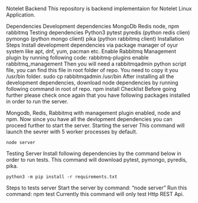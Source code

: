 Notelet Backend
This repository is backend implementaion for Notelet Linux Application.

Dependencies
Development dependencies
MongoDb
Redis
node, npm
rabbitmq
Testing dependencies
Python3
pytest
pyredis (python redis clien)
pymongo (python mongo client)
pika (python rabbitmq client)
Installation Steps
Install development dependencies via package manager of oyur system like apt, dnf, yum, pacman etc.
Enable Rabbitmq Management plugin by running following code:
    rabbitmq-plugins enable rabbitmq_management
Then you will need a rabbitmqadmin python script file, you can find this file in root folder of repo. You need to copy it you /usr/bin folder.
    sudo cp rabbitmqadmin /usr/bin
After installing all the development dependencies, download node dependencies by running following command in root of repo.
    npm install
Checklist
Before going further please check once again that you have following packages installed in order to run the server.

Mongodb, Redis, Rabbitmq with management plugin enabled, node and npm.
Now since you have all the devlopment dependencies you can proceed further to start the server.
Starting the server
This command will launch the sevrer with 5 worker processes by default.

    node server
Testing Server
Install following dependencies by the command below in order to run tests. This command will download pytest, pymongo, pyredis, pika.

    python3 -m pip install -r requirements.txt
Steps to tests server
Start the server by command: “node server”
Run this command:
    npm test
Currently this command will only test Http REST Api.